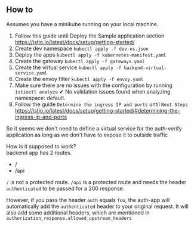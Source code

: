 ## How to
Assumes you have a minikube running on your local machine.
1. Follow this guide until Deploy the Sample application section https://istio.io/latest/docs/setup/getting-started/
2. Create dev namespace `kubectl apply -f dev-ns.json`
3. Deploy the apps `kubectl apply -f kubernetes-manifest.yaml`
4. Create the gateway `kubectl apply -f gateways.yaml`
5. Create the virtual service `kubectl apply -f backend-virtual-service.yaml`
6. Create the envoy filter `kubectl apply -f envoy.yaml`
7. Make sure there are no issues with the configuration by running `istioctl analyze`
   ✔ No validation issues found when analyzing namespace: default.
8. Follow the guide `Determine the ingress IP and ports` until `Next Steps` https://istio.io/latest/docs/setup/getting-started/#determining-the-ingress-ip-and-ports

So it seems we don't need to define a virtual service for the auth-verify application
as long as we don't have to expose it to outside traffic

How is it supposed to work? <br>
backend app has 2 routes.
<ul>
    <li> / </li>
    <li> /api </li>
</ul>

`/` is not a protected route. 
`/api` is a protected route and needs the header `authenticated` to be passed for a 200 response.

However, if you pass the header `auth` equals `foo`, the auth-app will automatically add the `authenticated` header to your
original request. It will also add some additional headers, which are mentioned in `authorization_response.allowed_upstream_headers`

